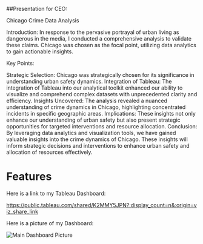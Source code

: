 ##Presentation for CEO:

Chicago Crime Data Analysis

Introduction:
In response to the pervasive portrayal of urban living as dangerous in the media, I conducted a comprehensive analysis to validate these claims. Chicago was chosen as the focal point, utilizing data analytics to gain actionable insights.

Key Points:

Strategic Selection: Chicago was strategically chosen for its significance in understanding urban safety dynamics.
Integration of Tableau: The integration of Tableau into our analytical toolkit enhanced our ability to visualize and comprehend complex datasets with unprecedented clarity and efficiency.
Insights Uncovered: The analysis revealed a nuanced understanding of crime dynamics in Chicago, highlighting concentrated incidents in specific geographic areas.
Implications: These insights not only enhance our understanding of urban safety but also present strategic opportunities for targeted interventions and resource allocation.
Conclusion:
By leveraging data analytics and visualization tools, we have gained valuable insights into the crime dynamics of Chicago. These insights will inform strategic decisions and interventions to enhance urban safety and allocation of resources effectively.



# Features

Here is a link to my Tableau Dashboard:

https://public.tableau.com/shared/K2MMY5JPN?:display_count=n&:origin=viz_share_link

Here is a picture of my Dashboard:

![Main Dashboard Picture](https://github.com/CatDawn29/Tippins-Chicago-Data-Project-4/assets/120760480/67b8587c-80b1-4040-bf7e-f6508208705f)
